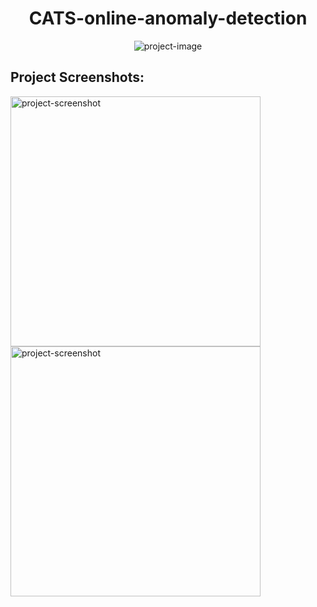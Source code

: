 <h1 align="center" id="title">CATS-online-anomaly-detection</h1>

<p align="center"><img src="https://socialify.git.ci/SimArgentino/CATS-online-anomaly-detection/image?description=1&amp;font=Raleway&amp;language=1&amp;name=1&amp;owner=1&amp;pattern=Brick%20Wall&amp;stargazers=1&amp;theme=Light" alt="project-image"></p>

<h2>Project Screenshots:</h2>

<img src="https://imgur.com/a/urYvbjN" alt="project-screenshot" width="400" height="400/">

<img src="" alt="project-screenshot" width="400" height="400/">
